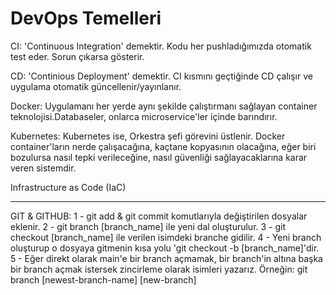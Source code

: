 # DevOps Temelleri

CI: 'Continuous Integration' demektir. Kodu her pushladığımızda otomatik test eder. Sorun çıkarsa gösterir.

CD: 'Continious Deployment' demektir. CI kısmını geçtiğinde CD çalışır ve uygulama otomatik güncellenir/yayınlanır.

Docker: Uygulamanı her yerde aynı şekilde çalıştırmanı sağlayan container teknolojisi.Databaseler, onlarca microservice'ler içinde barındırır.

Kubernetes: Kubernetes ise, Orkestra şefi görevini üstlenir. Docker container'ların nerde çalışacağına, kaçtane kopyasının olacağına, eğer biri bozulursa nasıl tepki verileceğine, nasıl güvenliği sağlayacaklarına karar veren sistemdir.


Infrastructure as Code (IaC)

----------

GIT & GITHUB:
    1 - git add & git commit komutlarıyla değiştirilen dosyalar eklenir.
    2 - git branch [branch_name] ile yeni dal oluşturulur.
    3 - git checkout [branch_name] ile verilen isimdeki branche gidilir.
    4 - Yeni branch oluşturup o dosyaya gitmenin kısa yolu 'git checkout -b [branch_name]'dir.
    5 - Eğer direkt olarak main'e bir branch açmamak, bir branch'in altına başka bir branch açmak istersek zincirleme olarak isimleri yazarız. Örneğin: git branch [newest-branch-name] [new-branch]
